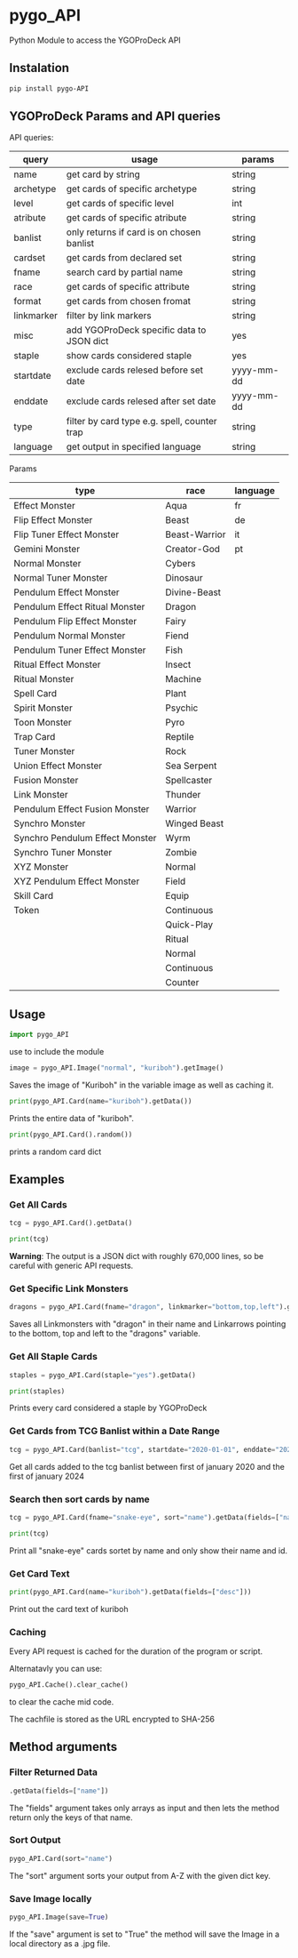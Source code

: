 # pygo_API

Python Module to access the YGOProDeck API

## Instalation

```bash
pip install pygo-API
```

## YGOProDeck Params and API queries

API queries:

|query|usage|params|
|---|---|---|
|name|get card by string|string|
|archetype|get cards of specific archetype|string|
|level|get cards of specific level|int|
|atribute|get cards of specific atribute|string|
|banlist|only returns if card is on chosen banlist|string|
|cardset|get cards from declared set|string|
|fname|search card by partial name|string|
|race|get cards of specific attribute|string|
|format|get cards from chosen fromat|string|
|linkmarker|filter by link markers|string|
|misc|add YGOProDeck specific data to JSON dict|yes|
|staple|show cards considered staple|yes|
|startdate|exclude cards relesed before set date|yyyy-mm-dd|
|enddate|exclude cards relesed after set date|yyyy-mm-dd|
|type|filter by card type e.g. spell, counter trap|string|
|language|get output in specified language|string|

Params

|type|race|language|
|---|---|---|
|Effect Monster|Aqua|fr|
|Flip Effect Monster|Beast|de|
|Flip Tuner Effect Monster|Beast-Warrior|it|
|Gemini Monster|Creator-God|pt|
|Normal Monster|Cybers||
|Normal Tuner Monster|Dinosaur||
|Pendulum Effect Monster|Divine-Beast||
|Pendulum Effect Ritual Monster|Dragon||
|Pendulum Flip Effect Monster|Fairy||
|Pendulum Normal Monster|Fiend||
|Pendulum Tuner Effect Monster|Fish||
|Ritual Effect Monster|Insect||
|Ritual Monster|Machine||
|Spell Card|Plant||
|Spirit Monster|Psychic||
|Toon Monster|Pyro||
|Trap Card|Reptile||
|Tuner Monster|Rock||
|Union Effect Monster|Sea Serpent||
|Fusion Monster|Spellcaster||
|Link Monster|Thunder||
|Pendulum Effect Fusion Monster|Warrior||
|Synchro Monster|Winged Beast||
|Synchro Pendulum Effect Monster|Wyrm||
|Synchro Tuner Monster|Zombie||
|XYZ Monster|Normal||
|XYZ Pendulum Effect Monster|Field||
|Skill Card|Equip||
|Token|Continuous||
||Quick-Play||
||Ritual||
||Normal||
||Continuous||
||Counter||

## Usage

```python
import pygo_API
```

use to include the module

```python
image = pygo_API.Image("normal", "kuriboh").getImage()
```

Saves the image of "Kuriboh" in the variable image as well as caching it.

```python
print(pygo_API.Card(name="kuriboh").getData())
```

Prints the entire data of "kuriboh".

```python
print(pygo_API.Card().random())
```

prints a random card dict

## Examples

### Get All Cards

```python
tcg = pygo_API.Card().getData()

print(tcg)
```

**Warning**: The output is a JSON dict with roughly 670,000 lines, so be careful with generic API requests.

### Get Specific Link Monsters

```python
dragons = pygo_API.Card(fname="dragon", linkmarker="bottom,top,left").getData()
```

Saves all Linkmonsters with "dragon" in their name and Linkarrows pointing to the bottom, top and left to the "dragons" variable.

### Get All Staple Cards

```python
staples = pygo_API.Card(staple="yes").getData()

print(staples)
```

Prints every card considered a staple by YGOProDeck

### Get Cards from TCG Banlist within a Date Range

```python
tcg = pygo_API.Card(banlist="tcg", startdate="2020-01-01", enddate="2024-01-01").getData()
```

Get all cards added to the tcg banlist between first of january 2020 and the first of january 2024

### Search then sort cards by name

```python
tcg = pygo_API.Card(fname="snake-eye", sort="name").getData(fields=["name", "id"])

print(tcg)
```

Print all "snake-eye" cards sortet by name and only show their name and id.

### Get Card Text

```python
print(pygo_API.Card(name="kuriboh").getData(fields=["desc"]))
```

Print out the card text of kuriboh

### Caching

Every API request is cached for the duration of the program or script.

Alternatavly you can use:

```python
pygo_API.Cache().clear_cache()
```

to clear the cache mid code.

The cachfile is stored as the URL encrypted to SHA-256

## Method arguments

### Filter Returned Data

```python
.getData(fields=["name"])
```

The "fields" argument takes only arrays as input and then lets the method return only the keys of that name.

### Sort Output

```python
pygo_API.Card(sort="name")
```

The "sort" argument sorts your output from A-Z with the given dict key.

### Save Image locally

```python
pygo_API.Image(save=True)
```

If the "save" argument is set to "True" the method will save the Image in a local directory as a .jpg file.
